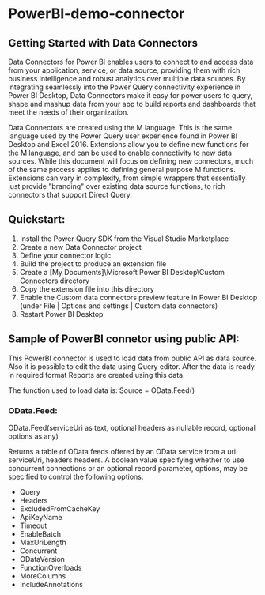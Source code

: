 # PowerBI-demo-connector

## Getting Started with Data Connectors

Data Connectors for Power BI enables users to connect to and access data from your application, service, or data source, providing them with rich business intelligence and robust analytics over multiple data sources. By integrating seamlessly into the Power Query connectivity experience in Power BI Desktop, Data Connectors make it easy for power users to query, shape and mashup data from your app to build reports and dashboards that meet the needs of their organization.

Data Connectors are created using the M language. This is the same language used by the Power Query user experience found in Power BI Desktop and Excel 2016. Extensions allow you to define new functions for the M language, and can be used to enable connectivity to new data sources. While this document will focus on defining new connectors, much of the same process applies to defining general purpose M functions. Extensions can vary in complexity, from simple wrappers that essentially just provide "branding" over existing data source functions, to rich connectors that support Direct Query.

## Quickstart:
1. Install the Power Query SDK from the Visual Studio Marketplace
2. Create a new Data Connector project
3. Define your connector logic
4. Build the project to produce an extension file
5. Create a [My Documents]\Microsoft Power BI Desktop\Custom Connectors directory
6. Copy the extension file into this directory
7. Enable the Custom data connectors preview feature in Power BI Desktop (under File | Options and settings | Custom data connectors)
8. Restart Power BI Desktop

## Sample of PowerBI connetor using public API:
This PowerBI connector is used to load data from public API as data source. Also it is possible to edit the data using Query editor. After the data is ready in required format Reports are created using this data. 

The function used to load data is:
Source = OData.Feed(<URL that points to OData data source>)   

### OData.Feed:

OData.Feed(serviceUri as text, optional headers as nullable record, optional options as any)

Returns a table of OData feeds offered by an OData service from a uri serviceUri, headers headers. A boolean value specifying whether to use concurrent connections or an optional record parameter, options, may be specified to control the following options:
* Query
* Headers
* ExcludedFromCacheKey
* ApiKeyName
* Timeout 
* EnableBatch 
* MaxUriLength 
* Concurrent 
* ODataVersion 
* FunctionOverloads 
* MoreColumns 
* IncludeAnnotations 